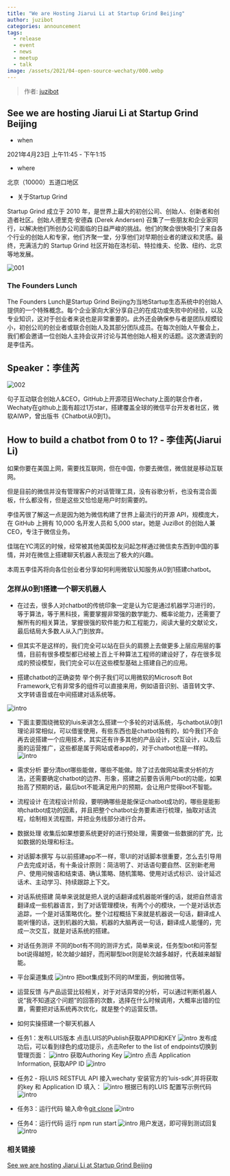 ```yaml
---
title: "We are Hosting Jiarui Li at Startup Grind Beijing"
author: juzibot
categories: announcement
tags:
  - release
  - event
  - news
  - meetup
  - talk
image: /assets/2021/04-open-source-wechaty/000.webp
---
```


> 作者: [juzibot](https://github.com/juzibot/)

## See we are hosting Jiarui Li at Startup Grind Beijing

- when

2021年4月23日 上午11:45  - 下午1:15

- where

北京（10000）五道口地区

- 关于Startup Grind

Startup Grind 成立于 2010 年，是世界上最大的初创公司、创始人、创新者和创造者社区。创始人德里克·安德森 (Derek Andersen) 召集了一些朋友和企业家同行，以解决他们所创办公司面临的日益严峻的挑战。他们的聚会很快吸引了来自各个行业的创始人和专家，他们齐聚一堂，分享他们对早期创业者的建议和灵感。最终，充满活力的 Startup Grind 社区开始在洛杉矶、特拉维夫、伦敦、纽约、北京等地发展。

![001](/assets/2021/04-open-source-wechaty/001.webp)

### The Founders Lunch

The Founders Lunch是Startup Grind Beijing为当地Startup生态系统中的创始人提供的一个特殊概念。每个企业家向大家分享自己的在成功或失败中的经验，以及专业知识，这对于创业者来说也是非常重要的。此外还会确保参与者是团队规模较小，初创公司的创业者或联合创始人及其部分团队成员。在每次创始人午餐会上，我们都会邀请一位创始人主持会议并讨论与其他创始人相关的话题。这次邀请到的是李佳芮。

## Speaker：李佳芮

![002](/assets/2021/04-open-source-wechaty/002.webp)

句子互动联合创始人&CEO，GitHub上开源项目Wechaty上面的联合作者，Wechaty在github上面有超过1万star，搭建覆盖全球的微信平台开发者社区，微软AIWP，曾出版书《Chatbot从0到1》。

## How to build a chatbot from 0 to 1? - 李佳芮(Jiarui Li)

如果你要在美国上网，需要找互联网，但在中国，你要去微信，微信就是移动互联网。

但是目前的微信并没有管理客户的对话管理工具，没有谷歌分析，也没有混合面板，什么都没有，但是这些又恰恰是用户时刻需要的。

李佳芮很了解这一点是因为她为微信构建了世界上最流行的开源 API，规模庞大，在 GitHub 上拥有 10,000 名开发人员和 5,000 star。她是 JuziBot 的创始人兼 CEO，专注于微信业务。

佳瑞在YC湾区的时候，经常被其他美国校友问起怎样通过微信卖东西到中国的事情，并对在微信上搭建聊天机器人表现出了极大的兴趣。

本周五李佳芮将向各位创业者分享如何利用微软认知服务从0到1搭建chatbot。

### 怎样从0到1搭建一个聊天机器人

- 在过去，很多人对chatbot的传统印象一定是认为它是通过机器学习进行的，等于算法，等于黑科技，需要掌握非常强的数学能力、概率论能力，还需要了解所有的相关算法，掌握很强的软件能力和工程能力，阅读大量的文献论文，最后结局大多数人从入门到放弃。

- 但其实不是这样的，我们完全可以站在巨头的肩膀上去做更多上层应用层的事情，目前有很多模型都已经被上百上千种算法工程师的建设好了，存在很多现成的预设模型，我们完全可以在这些模型基础上搭建自己的应用。

- 搭建chatbot的正确姿势
举个例子我们可以用微软的Microsoft Bot Framework,它有非常多的组件可以直接来用，例如语音识别、语音转文字、文字转语音或在中间搭建对话系统等。

![intro](/assets/2021/04-open-source-wechaty/11.webp)

- 下面主要围绕微软的luis来讲怎么搭建一个多轮的对话系统，与chatbot从0到1理论非常相似，可以借鉴使用，有些东西也是chatbot独有的，如今我们不会再去说搭建一个应用技术，其实还有许多其他的产品设计，交互设计，以及后面的运营推广，这些都是属于网站或者app的，对于chatbot也是一样的。
 ![intro](/assets/2021/04-open-source-wechaty/12.webp)

- 需求分析
 要分清bot哪些能做，哪些不能做。除了过去做网站需求分析的方法，还需要确定chatbot的边界、形象，搭建之前要告诉用户bot的功能，如果抬高了预期的话，最后bot不能满足用户的预期，会让用户觉得bot不智能。

- 流程设计
 在流程设计阶段，要明确哪些是能保证chatbot成功的，哪些是能影响chatbot成功的因素，并且把整个chatbot业务要素进行梳理，抽取对话流程，绘制相关流程图，并把业务线部分进行合并。

- 数据处理
 收集后如果想要系统更好的进行预处理，需要做一些数据的扩充，比如数据的处理和标注。

- 对话脚本撰写
 与以前搭建app不一样，零UI的对话脚本很重要，怎么去引导用户去完成对话，有十条设计原则：简洁明了、对话语句要自然、区别新老用户、使用问候语和结束语、确认策略、随机策略、使用对话式标识、设计延迟话术、主动学习、持续跟踪上下文。

- 对话系统搭建
 简单来说就是把人说的话翻译成机器能听懂的话，就把自然语言翻译成一些机器语言，到了对话管理模块，有两个小的模块，一个是对话状态追踪，一个是对话策略优化。整个过程概括下来就是机器说一句话，翻译成人能听懂的话，送到机器的大脑，机器的大脑再说一句话，翻译成人能懂的，完成一次交互，就是对话系统的搭建。

- 对话任务测评
 不同的bot有不同的测评方式，简单来说，任务型bot和问答型bot说得越短，轮次越少越好，而闲聊型bot则是轮次越多越好，代表越来越智能。

- 平台渠道集成
 ![intro](/assets/2021/04-open-source-wechaty/16.webp)
 把bot集成到不同的IM里面，例如微信等。

- 运营反馈
 与产品运营比较相关，对于对话异常的分析，可以通过判断机器人说“我不知道这个问题”的回答的次数，选择在什么时候调用，大概率出错的位置，需要把对话系统再次优化，就是整个的运营反馈。

- 如何实操搭建一个聊天机器人
- 任务1：发布LUIS版本
   点击LUIS的Publish获取APPID和KEY
   ![intro](/assets/2021/04-open-source-wechaty/20.webp)
   发布成功后，可以看到绿色的成功提示，点击Refer to the list of endpoints切换到管理页面：
   ![intro](/assets/2021/04-open-source-wechaty/21.webp)
   获取Authoring Key
   ![intro](/assets/2021/04-open-source-wechaty/22.webp)
   点击 Application Information, 获取APP ID
   ![intro](/assets/2021/04-open-source-wechaty/23.webp)
- 任务2 - 将LUIS RESTFUL API 接入wechaty
   安装官方的’luis-sdk’,并将获取的key 和 Application ID 填入：
   ![intro](/assets/2021/04-open-source-wechaty/24.webp)
   根据已有的LUIS 配置写示例代码
   ![intro](/assets/2021/04-open-source-wechaty/25.webp)
- 任务3：运行代码
   输入命令[git clone](https://github.com/lijiarui/chatbot-zero-to-one)
   ![intro](/assets/2021/04-open-source-wechaty/26.webp)
- 任务4：运行代码
   运行 npm run start
   ![intro](/assets/2021/04-open-source-wechaty/27.webp)
   用户发送，即可得到测试回复
   ![intro](/assets/2021/04-open-source-wechaty/28.webp)

### 相关链接

[See we are hosting Jiarui Li at Startup Grind Beijing](https://www.startupgrind.com/events/details/startup-grind-beijing-presents-we-are-hosting-jiarui-li/)
